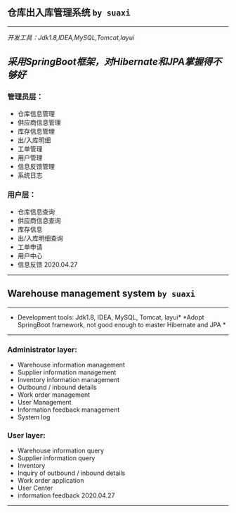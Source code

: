 ## 仓库出入库管理系统 `by suaxi`

---

*开发工具：Jdk1.8,IDEA,MySQL,Tomcat,layui*

*采用SpringBoot框架，对Hibernate和JPA掌握得不够好*
---

### 管理员层：
- 仓库信息管理
- 供应商信息管理
- 库存信息管理
- 出/入库明细
- 工单管理
- 用户管理
- 信息反馈管理
- 系统日志

### 用户层：
- 仓库信息查询
- 供应商信息查询
- 库存信息
- 出/入库明细查询
- 工单申请
- 用户中心
- 信息反馈
                                        2020.04.27

---

## Warehouse management system `by suaxi`

---

* Development tools: Jdk1.8, IDEA, MySQL, Tomcat, layui*
*Adopt SpringBoot framework, not good enough to master Hibernate and JPA *
---

### Administrator layer:
- Warehouse information management
- Supplier information management
- Inventory information management
- Outbound / inbound details
- Work order management
- User Management
- Information feedback management
- System log

### User layer:
- Warehouse information query
- Supplier information query
- Inventory
- Inquiry of outbound / inbound details
- Work order application
- User Center
- information feedback
                                        2020.04.27

---
